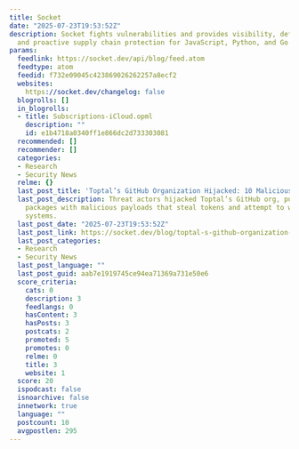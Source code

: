 ```yaml
---
title: Socket
date: "2025-07-23T19:53:52Z"
description: Socket fights vulnerabilities and provides visibility, defense-in-depth,
  and proactive supply chain protection for JavaScript, Python, and Go dependencies.
params:
  feedlink: https://socket.dev/api/blog/feed.atom
  feedtype: atom
  feedid: f732e09045c423869026262257a8ecf2
  websites:
    https://socket.dev/changelog: false
  blogrolls: []
  in_blogrolls:
  - title: Subscriptions-iCloud.opml
    description: ""
    id: e1b4718a0340ff1e866dc2d733303081
  recommended: []
  recommender: []
  categories:
  - Research
  - Security News
  relme: {}
  last_post_title: 'Toptal’s GitHub Organization Hijacked: 10 Malicious Packages Published'
  last_post_description: Threat actors hijacked Toptal’s GitHub org, publishing npm
    packages with malicious payloads that steal tokens and attempt to wipe victim
    systems.
  last_post_date: "2025-07-23T19:53:52Z"
  last_post_link: https://socket.dev/blog/toptal-s-github-organization-hijacked-10-malicious-packages-published?utm_medium=feed
  last_post_categories:
  - Research
  - Security News
  last_post_language: ""
  last_post_guid: aab7e1919745ce94ea71369a731e50e6
  score_criteria:
    cats: 0
    description: 3
    feedlangs: 0
    hasContent: 3
    hasPosts: 3
    postcats: 2
    promoted: 5
    promotes: 0
    relme: 0
    title: 3
    website: 1
  score: 20
  ispodcast: false
  isnoarchive: false
  innetwork: true
  language: ""
  postcount: 10
  avgpostlen: 295
---
```

